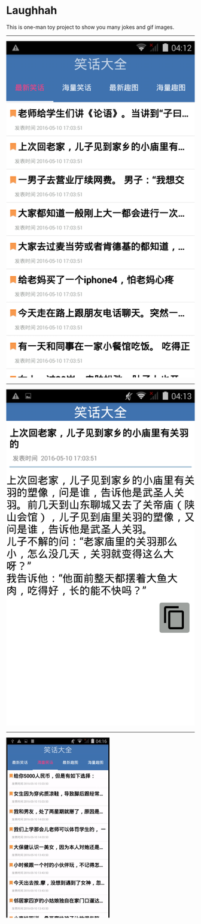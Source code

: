# Laughhah
This is one-man toy project to show you many jokes and gif images.
  
  
***
![img_1](https://github.com/huolinliang/Laughhah/blob/master/images/Screenshot_2016-05-10-04-12-35.png)
***
![img_2](https://github.com/huolinliang/Laughhah/blob/master/images/Screenshot_2016-05-10-04-13-29.png)
***
![gif_1](https://github.com/huolinliang/Laughhah/blob/master/images/sample.gif)
